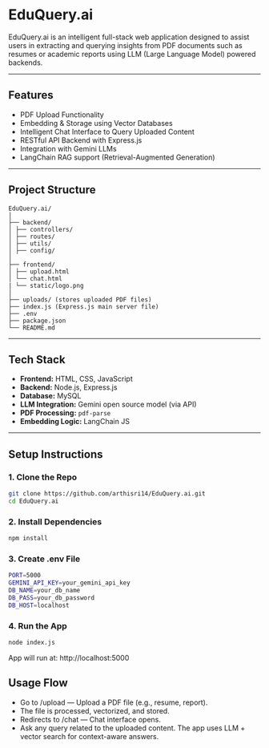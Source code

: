 # EduQuery.ai 

EduQuery.ai is an intelligent full-stack web application designed to assist users in extracting and querying insights from PDF documents such as resumes or academic reports using LLM (Large Language Model) powered backends.

---

##  Features

-  PDF Upload Functionality
-  Embedding & Storage using Vector Databases
-  Intelligent Chat Interface to Query Uploaded Content
-  RESTful API Backend with Express.js
-  Integration with Gemini LLMs
-  LangChain RAG support (Retrieval-Augmented Generation)

---

##  Project Structure

```
EduQuery.ai/
│
├── backend/
│ ├── controllers/
│ ├── routes/
│ ├── utils/
│ ├── config/
│
├── frontend/
│ ├── upload.html
│ └── chat.html
| └── static/logo.png
│
├── uploads/ (stores uploaded PDF files)
├── index.js (Express.js main server file)
├── .env
├── package.json
└── README.md

```


---

##  Tech Stack

- **Frontend:** HTML, CSS, JavaScript
- **Backend:** Node.js, Express.js
- **Database:** MySQL
- **LLM Integration:** Gemini open source model (via API)
- **PDF Processing:** `pdf-parse`
- **Embedding Logic:** LangChain JS

---

##  Setup Instructions

### 1. Clone the Repo

```bash
git clone https://github.com/arthisri14/EduQuery.ai.git
cd EduQuery.ai
```
### 2. Install Dependencies

```bash
npm install
```
### 3. Create .env File

```bash
PORT=5000
GEMINI_API_KEY=your_gemini_api_key
DB_NAME=your_db_name
DB_PASS=your_db_password
DB_HOST=localhost
```

### 4. Run the App

```bash
node index.js
```
App will run at: http://localhost:5000

##  Usage Flow

 - Go to /upload — Upload a PDF file (e.g., resume, report).
 - The file is processed, vectorized, and stored.
 - Redirects to /chat — Chat interface opens.
 - Ask any query related to the uploaded content. The app uses LLM + vector search for context-aware answers.


